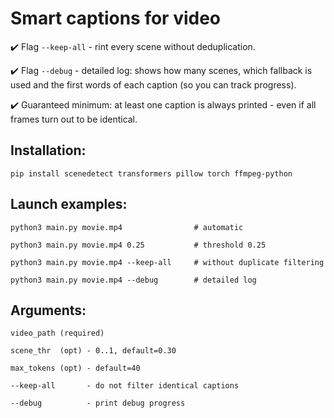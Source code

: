 # Smart captions for video

✔️  Flag `--keep-all` - rint every scene without deduplication.

✔️  Flag `--debug`    - detailed log: shows how many scenes, which fallback is used and the first words of each caption (so you can track progress).

✔️  Guaranteed minimum: at least one caption is always printed - even if all frames turn out to be identical.

## Installation:

    pip install scenedetect transformers pillow torch ffmpeg-python

## Launch examples:

    python3 main.py movie.mp4                # automatic

    python3 main.py movie.mp4 0.25           # threshold 0.25

    python3 main.py movie.mp4 --keep-all     # without duplicate filtering

    python3 main.py movie.mp4 --debug        # detailed log

## Arguments:

    video_path (required)

    scene_thr  (opt) - 0..1, default=0.30

    max_tokens (opt) - default=40

    --keep-all       - do not filter identical captions

    --debug          - print debug progress
